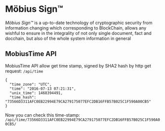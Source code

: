 # Möbius Sign™
 *Möbius Sign™* is a up-to-date technology of cryptographic security from information changing which corresponding to BlockChain, allows any wishful to ensure in the integrality of not only single document, fact and docchain, but also of the whole system information in general

## MobiusTime API
MobiusTime API allow get time stamp, signed by SHA2 hash by http get request: `/api/time`
```
{
  "time_zone": "UTC",
  "time": "2016-07-13 07:21:31",
  "unix_time": 1468394491,
  "time_hash": "73566D3311AFC0EB22994E79CA279175077EFC2DB16FFB57B025C1F590A00CB5"
}
```
Now you can check this time-stamp: `/api/time/73566D3311AFC0EB22994E79CA279175077EFC2DB16FFB57B025C1F590A00CB5/`

